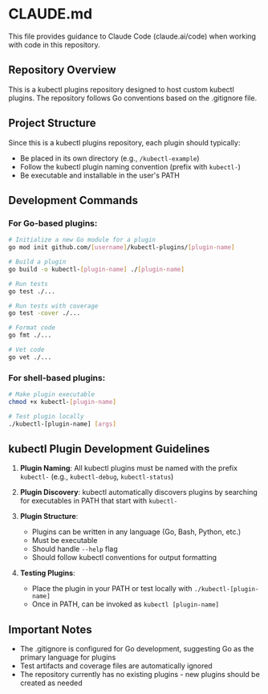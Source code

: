 # CLAUDE.md

This file provides guidance to Claude Code (claude.ai/code) when working with code in this repository.

## Repository Overview

This is a kubectl plugins repository designed to host custom kubectl plugins. The repository follows Go conventions based on the .gitignore file.

## Project Structure

Since this is a kubectl plugins repository, each plugin should typically:
- Be placed in its own directory (e.g., `/kubectl-example`)
- Follow the kubectl plugin naming convention (prefix with `kubectl-`)
- Be executable and installable in the user's PATH

## Development Commands

### For Go-based plugins:
```bash
# Initialize a new Go module for a plugin
go mod init github.com/[username]/kubectl-plugins/[plugin-name]

# Build a plugin
go build -o kubectl-[plugin-name] ./[plugin-name]

# Run tests
go test ./...

# Run tests with coverage
go test -cover ./...

# Format code
go fmt ./...

# Vet code
go vet ./...
```

### For shell-based plugins:
```bash
# Make plugin executable
chmod +x kubectl-[plugin-name]

# Test plugin locally
./kubectl-[plugin-name] [args]
```

## kubectl Plugin Development Guidelines

1. **Plugin Naming**: All kubectl plugins must be named with the prefix `kubectl-` (e.g., `kubectl-debug`, `kubectl-status`)

2. **Plugin Discovery**: kubectl automatically discovers plugins by searching for executables in PATH that start with `kubectl-`

3. **Plugin Structure**: 
   - Plugins can be written in any language (Go, Bash, Python, etc.)
   - Must be executable
   - Should handle `--help` flag
   - Should follow kubectl conventions for output formatting

4. **Testing Plugins**:
   - Place the plugin in your PATH or test locally with `./kubectl-[plugin-name]`
   - Once in PATH, can be invoked as `kubectl [plugin-name]`

## Important Notes

- The .gitignore is configured for Go development, suggesting Go as the primary language for plugins
- Test artifacts and coverage files are automatically ignored
- The repository currently has no existing plugins - new plugins should be created as needed